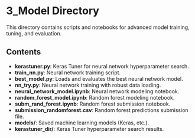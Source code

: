 # 3_Model Directory

This directory contains scripts and notebooks for advanced model training, tuning, and evaluation.

## Contents
- **kerastuner.py**: Keras Tuner for neural network hyperparameter search.
- **train_nn.py**: Neural network training script.
- **best_model.py**: Loads and evaluates the best neural network model.
- **nn_try.py**: Neural network training with robust data loading.
- **neural_network_model.ipynb**: Neural network modeling notebook.
- **random_forest_model.ipynb**: Random forest modeling notebook.
- **subm_rand_forest.ipynb**: Random forest submission notebook.
- **submission_randomforest.csv**: Random forest predictions submission file.
- **models/**: Saved machine learning models (Keras, etc.).
- **kerastuner_dir/**: Keras Tuner hyperparameter search results.